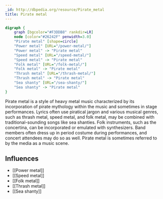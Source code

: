 ```yaml
---
_id: http://dbpedia.org/resource/Pirate_metal
title: Pirate metal
---
```


```dot
digraph {
	graph [bgcolor="#F3DDB8" rankdir=LR]
	node [color="#26242F" penwidth=3.0]
	"Pirate metal" [shape=circle]
	"Power metal" [URL="/power-metal/"]
	"Power metal" -> "Pirate metal"
	"Speed metal" [URL="/speed-metal/"]
	"Speed metal" -> "Pirate metal"
	"Folk metal" [URL="/folk-metal/"]
	"Folk metal" -> "Pirate metal"
	"Thrash metal" [URL="/thrash-metal/"]
	"Thrash metal" -> "Pirate metal"
	"Sea shanty" [URL="/sea-shanty/"]
	"Sea shanty" -> "Pirate metal"
}
```

Pirate metal is a style of heavy metal music characterized by its incorporation of pirate mythology within the music and sometimes in stage performances. Lyrics often use piratical jargon and various musical genres, such as thrash metal, speed metal, and folk metal, may be combined with traditional-sounding songs like sea shanties. Folk instruments, such as the concertina, can be incorporated or emulated with synthesizers. Band members often dress up in period costume during performances, and concert attendees may do so as well. Pirate metal is sometimes referred to by the media as a music scene.

## Influences

- [[Power metal]]
- [[Speed metal]]
- [[Folk metal]]
- [[Thrash metal]]
- [[Sea shanty]]
